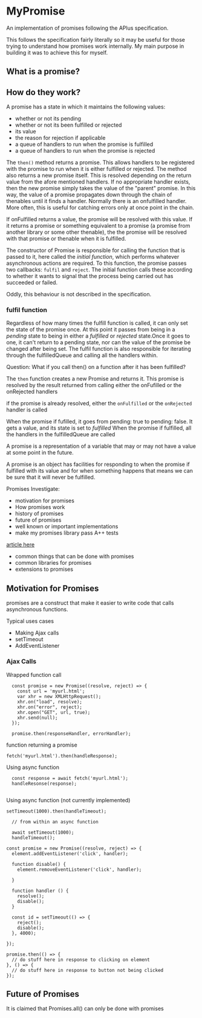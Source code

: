 # MyPromise
An implementation of promises following the APlus specification.

This follows the specification fairly literally so it may be useful for those trying to understand how promises work internally. My main purpose in building it was to achieve this for myself.
## What is a promise?

## How do they work?

A promise has a state in which it maintains the following values:
* whether or not its pending
* whether or not its been fulfilled or rejected
* its value
* the reason for rejection if applicable
* a queue of handlers to run when the promise is fulfilled
* a queue of handlers to run when the promise is rejected


The `then()` method returns a promise.
This allows handlers to be registered with the promise to run when it is either fulfilled or rejected.
The method also returns a new promise itself.
This is resolved depending on the return value from the afore mentioned handlers.
If no appropriate handler exists, then the new promise simply takes the value of the "parent" promise.
In this way, the value of a promise propagates down through the chain of thenables until it finds
a handler. Normally there is an onfulfilled handler. More often, this is useful for catching errors only at once point in the chain.

If onFulfilled returns a value, the promise will be resolved with this value. If it returns a promise or something equivalent to a promise (a promise from another library or some other thenable), the the promise will be resolved with that promise or thenable when it is fulfilled.

The constructor of  Promise is responsible for calling the function that is passed to it, here called the *initial function*, which performs whatever asynchronous actions are required. To this function, the promise passes two callbacks: `fulfil` and `reject`. The initial function calls these according to whether it wants to signal that the process being carried out has succeeded or failed.

Oddly, this behaviour is not described in the specification.

### fulfil function
Regardless of how many times the fulfill function is called, it can only set the state of the promise once. At this point it passes from being in a *pending* state to being in either a *fulfilled* or *rejected* state.Once it goes to one, it can't return to a pending state, nor can the value of the promise be changed after being set.
The fulfil function is also responsible for iterating through the fulfilledQueue and calling all the handlers within.

Question: What if you call then() on a function after it has been fulfilled?



The `then` function creates a new Promise and returns it. This promise is resolved by the result returned from calling
either the onFufilled or the onRejected handlers

if the promise is already resolved, either the `onFulfilled` or the `onRejected` handler is called

When the promise if fufilled, it goes from pending: true to pending: false. It gets a value, and its state is set to *fulfilled*
When the promise if fulfilled, all the handlers in the fulfilledQueue are called


</p>

 A promise is a representation of a variable that may or may not have a value at some point in the future.

 A promise is an object has facilities for responding to when the promise if fulfilled with its value and for when something happens that means we can be sure that it will never be fulfilled. 

Promises
Investigate:
* motivation for promises
* How promises work
* history of promises
* future of promises
* well known or important implementations
* make my promises library pass A++ tests

[article here](https://stackoverflow.com/questions/45285129/any-difference-between-await-promise-all-and-multiple-await)
* common things that can be done with promises
* common libraries for promises
* extensions to promises

## Motivation for Promises
promises are a construct that make it easier to write code that calls asynchronous functions.

Typical uses cases

* Making Ajax calls
* setTimeout
* AddEventListener

### Ajax Calls
Wrapped function call
```
  const promise = new Promise((resolve, reject) => {
    const url = 'myurl.html';
    var xhr = new XMLHttpRequest();
    xhr.on("load", resolve);
    xhr.on("error", reject);
    xhr.open("GET", url, true);
    xhr.send(null);
  });

  promise.then(responseHandler, errorHandler);

```

function returning a promise
```
fetch('myurl.html').then(handleResponse);
```

Using async function
```
  const response = await fetch('myurl.html');
  handleResonse(response);
```

```

```
Using async function (not currently implemented)
```
setTimeout(1000).then(handleTimeout);
```

```
  // from within an async function

  await setTimeout(1000);
  handleTimeout();
```

```
const promise = new Promise((resolve, reject) => {
  element.addEventListener('click', handler);

  function disable() {
    element.removeEventListener('click', handler);
    
  }

  function handler () {
    resolve();
    disable();
  }

  const id = setTimeout(() => {
    reject();
    disable();
  }, 4000);

});

promise.then(() => {
  // do stuff here in response to clicking on element
}, () => {
  // do stuff here in response to button not being clicked
});

```




## Future of Promises
It is claimed that Promises.all() can only be done with promises


